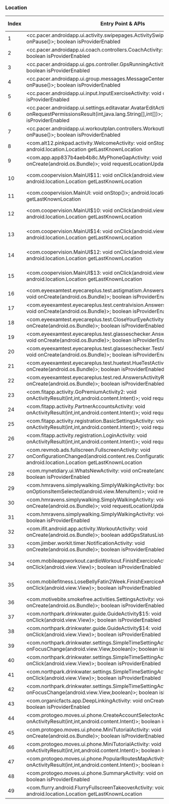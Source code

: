 ### Location
| Index | Entry Point & APIs | Screen shot | Resource id | Label |
| ------------- | ------------- | ------------- |-------------|-------------|
| 1 | <cc.pacer.androidapp.ui.activity.swipepages.ActivitySwipeTutorialActivity: void onPause()>; boolean isProviderEnabled | ![](D:\COSMOS\output\py\Play_win8\Health_Fitness\cc.pacer.androidapp\cc.pacer.androidapp.ui.activity.swipepages.ActivitySwipeTutorialActivity.png) |  | T |
| 2 | <cc.pacer.androidapp.ui.coach.controllers.CoachActivity: void onPause()>; boolean isProviderEnabled | ![](D:\COSMOS\output\py\Play_win8\Health_Fitness\cc.pacer.androidapp\cc.pacer.androidapp.ui.coach.controllers.CoachActivity.png) |  | T |
| 3 | <cc.pacer.androidapp.ui.gps.controller.GpsRunningActivity: void onPause()>; boolean isProviderEnabled | ![](D:\COSMOS\output\py\Play_win8\Health_Fitness\cc.pacer.androidapp\cc.pacer.androidapp.ui.gps.controller.GpsRunningActivity.png) |  | T |
| 4 | <cc.pacer.androidapp.ui.group.messages.MessageCenterActivity: void onPause()>; boolean isProviderEnabled | ![](D:\COSMOS\output\py\Play_win8\Health_Fitness\cc.pacer.androidapp\cc.pacer.androidapp.ui.group.messages.MessageCenterActivity.png) |  | T |
| 5 | <cc.pacer.androidapp.ui.input.InputExerciseActivity: void onPause()>; boolean isProviderEnabled | ![](D:\COSMOS\output\py\Play_win8\Health_Fitness\cc.pacer.androidapp\cc.pacer.androidapp.ui.input.InputExerciseActivity.png) |  | T |
| 6 | <cc.pacer.androidapp.ui.settings.editavatar.AvatarEditActivity: void onRequestPermissionsResult(int,java.lang.String[],int[])>; boolean isProviderEnabled | ![](D:\COSMOS\output\py\Play_win8\Health_Fitness\cc.pacer.androidapp\cc.pacer.androidapp.ui.settings.editavatar.AvatarEditActivity.png) |  | |
| 7 | <cc.pacer.androidapp.ui.workoutplan.controllers.WorkoutPlanActivity: void onPause()>; boolean isProviderEnabled | ![](D:\COSMOS\output\py\Play_win8\Health_Fitness\cc.pacer.androidapp\cc.pacer.androidapp.ui.workoutplan.controllers.WorkoutPlanActivity.png) |  | |
| 8 | <com.alt12.pinkpad.activity.WelcomeActivity: void onStop()>; android.location.Location getLastKnownLocation | ![](D:\COSMOS\output\py\Play_win8\Health_Fitness\com.alt12.pinkpadpro\com.alt12.pinkpad.activity.WelcomeActivity.png) |  | |
| 9 | <com.app.app837b4aeb4b8c.MyPhoneGapActivity: void onCreate(android.os.Bundle)>; void requestLocationUpdates | ![](D:\COSMOS\output\py\Play_win8\Health_Fitness\com.app.app837b4aeb4b8c\com.app.app837b4aeb4b8c.MyPhoneGapActivity.png) |  | |
| 10 | <com.coopervision.MainUI$11: void onClick(android.view.View)>; android.location.Location getLastKnownLocation | ![](D:\COSMOS\output\py\Play_win8\Health_Fitness\com.coopervision\com.coopervision.MainUI.png) | {'2131361909': <sensitive_component.SensitiveComponent.SensitiveView object at 0x0000012523F26588>} | D |
| 11 | <com.coopervision.MainUI: void onStop()>; android.location.Location getLastKnownLocation | ![](D:\COSMOS\output\py\Play_win8\Health_Fitness\com.coopervision\com.coopervision.MainUI.png) |  | D |
| 12 | <com.coopervision.MainUI$10: void onClick(android.view.View)>; android.location.Location getLastKnownLocation | ![](D:\COSMOS\output\py\Play_win8\Health_Fitness\com.coopervision\com.coopervision.MainUI.png) | {'2131361908': <sensitive_component.SensitiveComponent.SensitiveView object at 0x0000012523F260F0>} | D |
| 13 | <com.coopervision.MainUI$14: void onClick(android.view.View)>; android.location.Location getLastKnownLocation | ![](D:\COSMOS\output\py\Play_win8\Health_Fitness\com.coopervision\com.coopervision.MainUI.png) | {'2131361912': <sensitive_component.SensitiveComponent.SensitiveView object at 0x0000012523F26828>} | D |
| 14 | <com.coopervision.MainUI$12: void onClick(android.view.View)>; android.location.Location getLastKnownLocation | ![](D:\COSMOS\output\py\Play_win8\Health_Fitness\com.coopervision\com.coopervision.MainUI.png) | {'2131361910': <sensitive_component.SensitiveComponent.SensitiveView object at 0x0000012523F26978>} | D |
| 15 | <com.coopervision.MainUI$13: void onClick(android.view.View)>; android.location.Location getLastKnownLocation | ![](D:\COSMOS\output\py\Play_win8\Health_Fitness\com.coopervision\com.coopervision.MainUI.png) | {'2131361911': <sensitive_component.SensitiveComponent.SensitiveView object at 0x0000012523F26320>} | D |
| 16 | <com.eyeexamtest.eyecareplus.test.astigmatism.AnswersActivityAstigmatism: void onCreate(android.os.Bundle)>; boolean isProviderEnabled | ![](D:\COSMOS\output\py\Play_win8\Health_Fitness\com.eyeexamtest.eyecareplus\com.eyeexamtest.eyecareplus.test.astigmatism.AnswersActivityAstigmatism.png) |  | |
| 17 | <com.eyeexamtest.eyecareplus.test.centralvision.AnswersActivityCentralVision: void onCreate(android.os.Bundle)>; boolean isProviderEnabled | ![](D:\COSMOS\output\py\Play_win8\Health_Fitness\com.eyeexamtest.eyecareplus\com.eyeexamtest.eyecareplus.test.centralvision.AnswersActivityCentralVision.png) |  | F |
| 18 | <com.eyeexamtest.eyecareplus.test.CloseYourEyeActivity: void onCreate(android.os.Bundle)>; boolean isProviderEnabled | ![](D:\COSMOS\output\py\Play_win8\Health_Fitness\com.eyeexamtest.eyecareplus\com.eyeexamtest.eyecareplus.test.CloseYourEyeActivity.png) |  | F |
| 19 | <com.eyeexamtest.eyecareplus.test.glasseschecker.AnswersActivityDuochrome: void onCreate(android.os.Bundle)>; boolean isProviderEnabled | ![](D:\COSMOS\output\py\Play_win8\Health_Fitness\com.eyeexamtest.eyecareplus\com.eyeexamtest.eyecareplus.test.glasseschecker.AnswersActivityDuochrome.png) |  | F |
| 20 | <com.eyeexamtest.eyecareplus.test.glasseschecker.TestActivityDuochrome: void onCreate(android.os.Bundle)>; boolean isProviderEnabled | ![](D:\COSMOS\output\py\Play_win8\Health_Fitness\com.eyeexamtest.eyecareplus\com.eyeexamtest.eyecareplus.test.glasseschecker.TestActivityDuochrome.png) |  | |
| 21 | <com.eyeexamtest.eyecareplus.test.huetest.HueTestActivity: void onCreate(android.os.Bundle)>; boolean isProviderEnabled | ![](D:\COSMOS\output\py\Play_win8\Health_Fitness\com.eyeexamtest.eyecareplus\com.eyeexamtest.eyecareplus.test.huetest.HueTestActivity.png) |  | F |
| 22 | <com.eyeexamtest.eyecareplus.test.red.AnswersActivityRed: void onCreate(android.os.Bundle)>; boolean isProviderEnabled | ![](D:\COSMOS\output\py\Play_win8\Health_Fitness\com.eyeexamtest.eyecareplus\com.eyeexamtest.eyecareplus.test.red.AnswersActivityRed.png) |  | |
| 23 | <com.fitapp.activity.GoPremiumActivity2: void onActivityResult(int,int,android.content.Intent)>; void requestLocationUpdates | ![](D:\COSMOS\output\py\Play_win8\Health_Fitness\com.fitapp\com.fitapp.activity.GoPremiumActivity2.png) |  | F |
| 24 | <com.fitapp.activity.PartnerAccountsActivity: void onActivityResult(int,int,android.content.Intent)>; void requestLocationUpdates | ![](D:\COSMOS\output\py\Play_win8\Health_Fitness\com.fitapp\com.fitapp.activity.PartnerAccountsActivity.png) |  | |
| 25 | <com.fitapp.activity.registration.BasicSettingsActivity: void onActivityResult(int,int,android.content.Intent)>; void requestLocationUpdates | ![](D:\COSMOS\output\py\Play_win8\Health_Fitness\com.fitapp\com.fitapp.activity.registration.BasicSettingsActivity.png) |  | |
| 26 | <com.fitapp.activity.registration.LoginActivity: void onActivityResult(int,int,android.content.Intent)>; void requestLocationUpdates | ![](D:\COSMOS\output\py\Play_win8\Health_Fitness\com.fitapp\com.fitapp.activity.registration.LoginActivity.png) |  | |
| 27 | <com.revmob.ads.fullscreen.FullscreenActivity: void onConfigurationChanged(android.content.res.Configuration)>; android.location.Location getLastKnownLocation | ![](D:\COSMOS\output\py\Play_win8\Health_Fitness\com.fitness.fitnessroutines2\com.revmob.ads.fullscreen.FullscreenActivity.png) | 02  | F |
| 28 | <com.mynetdiary.ui.WhatsNewActivity: void onCreate(android.os.Bundle)>; boolean isProviderEnabled | ![](D:\COSMOS\output\py\Play_win8\Health_Fitness\com.fourtechnologies.mynetdiary.ad\com.mynetdiary.ui.WhatsNewActivity.png) |  | |
| 29 | <com.hmravens.simplywalking.SimplyWalkingActivity: boolean onOptionsItemSelected(android.view.MenuItem)>; void requestLocationUpdates | ![](D:\COSMOS\output\py\Play_win8\Health_Fitness\com.hmravens.simplywalking\com.hmravens.simplywalking.SimplyWalkingActivity.png) |  | T |
| 30 | <com.hmravens.simplywalking.SimplyWalkingActivity: void onCreate(android.os.Bundle)>; void requestLocationUpdates | ![](D:\COSMOS\output\py\Play_win8\Health_Fitness\com.hmravens.simplywalking\com.hmravens.simplywalking.SimplyWalkingActivity.png) |  | T |
| 31 | <com.hmravens.simplywalking.SimplyWalkingActivity: void onResume()>; boolean isProviderEnabled | ![](D:\COSMOS\output\py\Play_win8\Health_Fitness\com.hmravens.simplywalking\com.hmravens.simplywalking.SimplyWalkingActivity.png) |  | T |
| 32 | <com.ifit.android.app.activity.WorkoutActivity: void onCreate(android.os.Bundle)>; boolean addGpsStatusListener | ![](D:\COSMOS\output\py\Play_win8\Health_Fitness\com.ifit.android.app\com.ifit.android.app.activity.WorkoutActivity.png) |  | |
| 33 | <com.jimber.workit.timer.NotificationActivity: void onCreate(android.os.Bundle)>; boolean isProviderEnabled | ![](D:\COSMOS\output\py\Play_win8\Health_Fitness\com.jimber.workit\com.jimber.workit.timer.NotificationActivity.png) |  | |
| 34 | <com.mobileappworkout.cardioWorkout.FinishExerciceActivity$1: void onClick(android.view.View)>; boolean isProviderEnabled | ![](D:\COSMOS\output\py\Play_win8\Health_Fitness\com.mobileappworkout.cardioWorkout\com.mobileappworkout.cardioWorkout.FinishExerciceActivity.png) | {'2131558533': <sensitive_component.SensitiveComponent.SensitiveView object at 0x0000012523DB5438>} | |
| 35 | <com.mobilefitness.LoseBellyFatin2Week.FinishExerciceActivity$1: void onClick(android.view.View)>; boolean isProviderEnabled | ![](D:\COSMOS\output\py\Play_win8\Health_Fitness\com.mobilefitness.LoseBellyFatin2Week\com.mobilefitness.LoseBellyFatin2Week.FinishExerciceActivity.png) | {'2131558533': <sensitive_component.SensitiveComponent.SensitiveView object at 0x0000012523C7DBA8>} | D |
| 36 | <com.motivebite.smokefree.activities.SettingsActivity: void onCreate(android.os.Bundle)>; boolean isProviderEnabled | ![](D:\COSMOS\output\py\Play_win8\Health_Fitness\com.motivebite.smokefree.free\com.motivebite.smokefree.activities.SettingsActivity.png) |  | F |
| 37 | <com.northpark.drinkwater.guide.GuideActivity$15: void onClick(android.view.View)>; boolean isProviderEnabled | ![](D:\COSMOS\output\py\Play_win8\Health_Fitness\com.northpark.drinkwater\com.northpark.drinkwater.guide.GuideActivity.png) |  |  D |
| 38 | <com.northpark.drinkwater.guide.GuideActivity$14: void onClick(android.view.View)>; boolean isProviderEnabled | ![](D:\COSMOS\output\py\Play_win8\Health_Fitness\com.northpark.drinkwater\com.northpark.drinkwater.guide.GuideActivity.png) |  | D |
| 39 | <com.northpark.drinkwater.settings.SimpleTimeSettingActivity$1: void onFocusChange(android.view.View,boolean)>; boolean isProviderEnabled | ![](D:\COSMOS\output\py\Play_win8\Health_Fitness\com.northpark.drinkwater\com.northpark.drinkwater.settings.SimpleTimeSettingActivity.png) | 02  | D |
| 40 | <com.northpark.drinkwater.settings.SimpleTimeSettingActivity$7: void onClick(android.view.View)>; boolean isProviderEnabled | ![](D:\COSMOS\output\py\Play_win8\Health_Fitness\com.northpark.drinkwater\com.northpark.drinkwater.settings.SimpleTimeSettingActivity.png) | 02 | D |
| 41 | <com.northpark.drinkwater.settings.SimpleTimeSettingActivity$5: void onClick(android.view.View)>; boolean isProviderEnabled | ![](D:\COSMOS\output\py\Play_win8\Health_Fitness\com.northpark.drinkwater\com.northpark.drinkwater.settings.SimpleTimeSettingActivity.png) | 02 |  D |
| 42 | <com.northpark.drinkwater.settings.SimpleTimeSettingActivity$6: void onFocusChange(android.view.View,boolean)>; boolean isProviderEnabled | ![](D:\COSMOS\output\py\Play_win8\Health_Fitness\com.northpark.drinkwater\com.northpark.drinkwater.settings.SimpleTimeSettingActivity.png) | 02 | D |
| 43 | <com.organicfacts.app.DeepLinkingActivity: void onCreate(android.os.Bundle)>; boolean isProviderEnabled | ![](D:\COSMOS\output\py\Play_win8\Health_Fitness\com.organicfacts.app\com.organicfacts.app.DeepLinkingActivity.png) |  | |
| 44 | <com.protogeo.moves.ui.phone.CreateAccountSelectorActivity: void onActivityResult(int,int,android.content.Intent)>; boolean isProviderEnabled | ![](D:\COSMOS\output\py\Play_win8\Health_Fitness\com.protogeo.moves\com.protogeo.moves.ui.phone.CreateAccountSelectorActivity.png) |  | F |
| 45 | <com.protogeo.moves.ui.phone.MiniTutorialActivity: void onCreate(android.os.Bundle)>; boolean isProviderEnabled | ![](D:\COSMOS\output\py\Play_win8\Health_Fitness\com.protogeo.moves\com.protogeo.moves.ui.phone.MiniTutorialActivity.png) |  | T |
| 46 | <com.protogeo.moves.ui.phone.MiniTutorialActivity: void onActivityResult(int,int,android.content.Intent)>; boolean isProviderEnabled | ![](D:\COSMOS\output\py\Play_win8\Health_Fitness\com.protogeo.moves\com.protogeo.moves.ui.phone.MiniTutorialActivity.png) |  | T |
| 47 | <com.protogeo.moves.ui.phone.PopularRoutesMapActivity: void onActivityResult(int,int,android.content.Intent)>; boolean isProviderEnabled | ![](D:\COSMOS\output\py\Play_win8\Health_Fitness\com.protogeo.moves\com.protogeo.moves.ui.phone.PopularRoutesMapActivity.png) |  |  T |
| 48 | <com.protogeo.moves.ui.phone.SummaryActivity: void onBackPressed()>; boolean isProviderEnabled | ![](D:\COSMOS\output\py\Play_win8\Health_Fitness\com.protogeo.moves\com.protogeo.moves.ui.phone.SummaryActivity.png) |  | T |
| 49 | <com.flurry.android.FlurryFullscreenTakeoverActivity: void onStop()>; android.location.Location getLastKnownLocation | ![](D:\COSMOS\output\py\Play_win8\Health_Fitness\com.rockmyrun.rockmyrun\com.flurry.android.FlurryFullscreenTakeoverActivity.png) |  | F |
